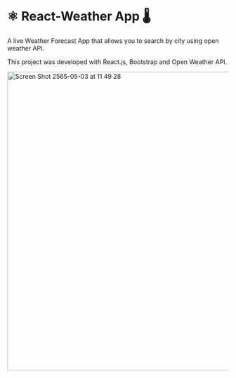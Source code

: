 # ⚛️ React-Weather App 🌡

A live Weather Forecast App that allows you to search by city using open weather API.

This project was developed with React.js, Bootstrap and Open Weather API.

<img width="679" alt="Screen Shot 2565-05-03 at 11 49 28" src="https://user-images.githubusercontent.com/96970580/166399581-e17be96c-5d5f-44aa-8bd7-cd9b7f5eca9f.png">


